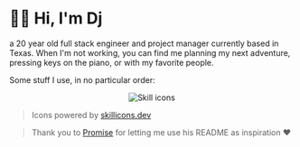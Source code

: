 # 👋🏽 Hi, I'm Dj

a 20 year old full stack engineer and project manager currently based in Texas. When I'm not working, you can find me planning my next adventure, pressing keys on the piano, or with my favorite people. 

Some stuff I use, in no particular order:
<p align="center">
  <picture>
    <source media="(prefers-color-scheme: dark)" srcset="https://skillicons.dev/icons?i=bash%2Ccloudflare%2Ccss%2Cdiscord%2Cbots%2Cdocker%2Cgithub%2Chtml%2Cidea%2Cjava%2Cjs%2Cmysql%2Cnodejs%2Cpostgres%2Cpowershell%2Cprisma%2Cpy%2Craspberrypi%2Creact%2Cregex%2Csupabase%2Ctwitter%2Cts%2Cvite%2Cvscode%2Cworkers&perline=17&theme=dark">
    <source media="(prefers-color-scheme: light)" srcset="https://skillicons.dev/icons?i=bash%2Ccloudflare%2Ccss%2Cdiscord%2Cbots%2Cdocker%2Cgithub%2Chtml%2Cidea%2Cjava%2Cjs%2Cmysql%2Cnodejs%2Cpostgres%2Cpowershell%2Cprisma%2Cpy%2Craspberrypi%2Creact%2Cregex%2Csupabase%2Ctwitter%2Cts%2Cvite%2Cvscode%2Cworkers&perline=17&theme=light">
    <img alt="Skill icons">
  </picture>
</p>

> Icons powered by [skillicons.dev](https://skillicons.dev)

> Thank you to [Promise](https://github.com/promise/promise/) for letting me use his README as inspiration :heart: